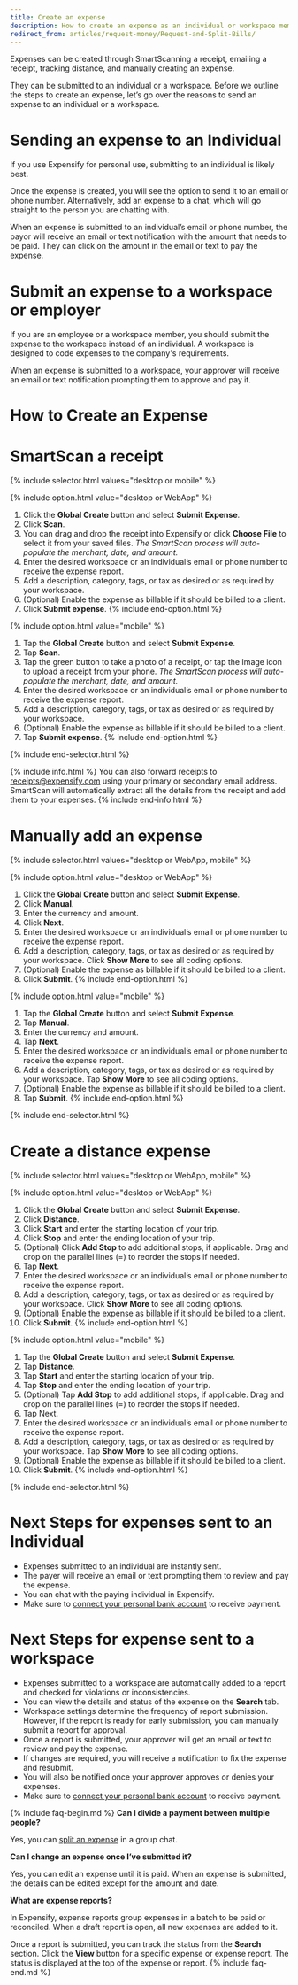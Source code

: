 ```yaml
---
title: Create an expense
description: How to create an expense as an individual or workspace member
redirect_from: articles/request-money/Request-and-Split-Bills/
---
```

<div id="new-expensify" markdown="1">

Expenses can be created through SmartScanning a receipt, emailing a receipt, tracking distance, and manually creating an expense. 

They can be submitted to an individual or a workspace. Before we outline the steps to create an expense, let’s go over the reasons to send an expense to an individual or a workspace. 

# Sending an expense to an Individual 

If you use Expensify for personal use, submitting to an individual is likely best. 

Once the expense is created, you will see the option to send it to an email or phone number. Alternatively, add an expense to a chat, which will go straight to the person you are chatting with.

When an expense is submitted to an individual’s email or phone number, the payor will receive an email or text notification with the amount that needs to be paid. They can click on the amount in the email or text to pay the expense.

# Submit an expense to a workspace or employer

If you are an employee or a workspace member, you should submit the expense to the workspace instead of an individual. A workspace is designed to code expenses to the company's requirements. 

When an expense is submitted to a workspace, your approver will receive an email or text notification prompting them to approve and pay it. 

# How to Create an Expense

# SmartScan a receipt

{% include selector.html values="desktop or mobile" %}

{% include option.html value="desktop or WebApp" %}
1. Click the **Global Create** button and select **Submit Expense**.
2. Click **Scan**.
3. You can drag and drop the receipt into Expensify or click **Choose File** to select it from your saved files. _The SmartScan process will auto-populate the merchant, date, and amount._
4. Enter the desired workspace or an individual’s email or phone number to receive the expense report.
5. Add a description, category, tags, or tax as desired or as required by your workspace.
6. (Optional) Enable the expense as billable if it should be billed to a client.
7. Click **Submit expense**.
{% include end-option.html %}

{% include option.html value="mobile" %}
1. ​​Tap the **Global Create** button and select **Submit Expense**.
2. Tap **Scan**.
3. Tap the green button to take a photo of a receipt, or tap the Image icon to upload a receipt from your phone. _The SmartScan process will auto-populate the merchant, date, and amount._
4. Enter the desired workspace or an individual’s email or phone number to receive the expense report.
5. Add a description, category, tags, or tax as desired or as required by your workspace.
6. (Optional) Enable the expense as billable if it should be billed to a client.
7. Tap **Submit expense**.
{% include end-option.html %}

{% include end-selector.html %}

{% include info.html %}
You can also forward receipts to receipts@expensify.com using your primary or secondary email address. SmartScan will automatically extract all the details from the receipt and add them to your expenses.
{% include end-info.html %}

# Manually add an expense

{% include selector.html values="desktop or WebApp, mobile" %}

{% include option.html value="desktop or WebApp" %}
1. Click the **Global Create** button and select **Submit Expense**.
2. Click **Manual**.
3. Enter the currency and amount.
4. Click **Next**. 
5. Enter the desired workspace or an individual’s email or phone number to receive the expense report.
6. Add a description, category, tags, or tax as desired or as required by your workspace. Click **Show More** to see all coding options.
7. (Optional) Enable the expense as billable if it should be billed to a client.
8. Click **Submit**.
{% include end-option.html %}

{% include option.html value="mobile" %}
1. Tap the **Global Create** button and select **Submit Expense**.
2. Tap **Manual**.
3. Enter the currency and amount.
4. Tap **Next**.
5. Enter the desired workspace or an individual’s email or phone number to receive the expense report.
6. Add a description, category, tags, or tax as desired or as required by your workspace. Tap **Show More** to see all coding options.
7. (Optional) Enable the expense as billable if it should be billed to a client.
8. Tap **Submit**.
{% include end-option.html %}

{% include end-selector.html %}

# Create a distance expense

{% include selector.html values="desktop or WebApp, mobile" %}

{% include option.html value="desktop or WebApp" %}
1. Click the **Global Create** button and select **Submit Expense**.
2. Click **Distance**.
3. Click **Start** and enter the starting location of your trip.
4. Click **Stop** and enter the ending location of your trip.
5. (Optional) Click **Add Stop** to add additional stops, if applicable. Drag and drop on the parallel lines (=) to reorder the stops if needed.
6. Tap **Next**.
7. Enter the desired workspace or an individual’s email or phone number to receive the expense report.
8. Add a description, category, tags, or tax as desired or as required by your workspace. Click **Show More** to see all coding options.
9. (Optional) Enable the expense as billable if it should be billed to a client.
10. Click **Submit**.
{% include end-option.html %}

{% include option.html value="mobile" %}
1. Tap the **Global Create** button and select **Submit Expense**.
2. Tap **Distance**.
3. Tap **Start** and enter the starting location of your trip.
4. Tap **Stop** and enter the ending location of your trip.
5. (Optional) Tap **Add Stop** to add additional stops, if applicable. Drag and drop on the parallel lines (=) to reorder the stops if needed.
6. Tap Next.
7. Enter the desired workspace or an individual’s email or phone number to receive the expense report.
8. Add a description, category, tags, or tax as desired or as required by your workspace. Tap **Show More** to see all coding options.
9. (Optional) Enable the expense as billable if it should be billed to a client.
10. Click **Submit**.
{% include end-option.html %}

{% include end-selector.html %}

# Next Steps for expenses sent to an Individual

- Expenses submitted to an individual are instantly sent.
- The payer will receive an email or text prompting them to review and pay the expense.
- You can chat with the paying individual in Expensify.
- Make sure to [connect your personal bank account](https://help.expensify.com/articles/new-expensify/expenses-&-payments/Connect-a-Personal-Bank-Account) to receive payment. 

# Next Steps for expense sent to a workspace

- Expenses submitted to a workspace are automatically added to a report and checked for violations or inconsistencies.
- You can view the details and status of the expense on the **Search** tab.
- Workspace settings determine the frequency of report submission. However, if the report is ready for early submission, you can manually submit a report for approval.
- Once a report is submitted, your approver will get an email or text to review and pay the expense.
- If changes are required, you will receive a notification to fix the expense and resubmit.
- You will also be notified once your approver approves or denies your expenses.
- Make sure to [connect your personal bank account](https://help.expensify.com/articles/new-expensify/expenses-&-payments/Connect-a-Personal-Bank-Account) to receive payment. 

{% include faq-begin.md %}
**Can I divide a payment between multiple people?**

Yes, you can [split an expense](https://help.expensify.com/articles/new-expensify/expenses-&-payments/Split-an-expense) in a group chat.  

**Can I change an expense once I’ve submitted it?**

Yes, you can edit an expense until it is paid. When an expense is submitted, the details can be edited except for the amount and date.

**What are expense reports?**

In Expensify, expense reports group expenses in a batch to be paid or reconciled. When a draft report is open, all new expenses are added to it. 

Once a report is submitted, you can track the status from the **Search** section. Click the **View** button for a specific expense or expense report. The status is displayed at the top of the expense or report.
{% include faq-end.md %}

</div>
